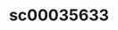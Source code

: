 ---
ee_id_thing: '227'
site: '1'
type: '2'
inv_num: 2010-015
url: 2010-015-sc00035633
title: sc00035633
year: '2010'
display_year: '2010'
medium: 'Pen on All Purpose Security Paper (Grey) #24 bond'
dims: 11 x 8.5 inches
pitch: ''
ps: ''
live_url: ''
related: ''
youtube: ''
related_code: ''
imgs: cadliner-drawing-2010-015-digital-database-ih_1.jpg
subheading: ''
download: ''
add_credit: ''
commission: ''
layout: things-i-made
---